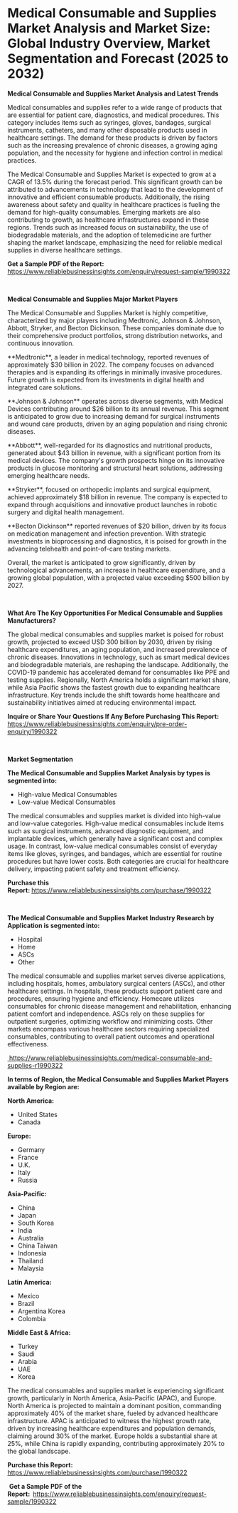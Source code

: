 <p><h1>Medical Consumable and Supplies Market Analysis and Market Size: Global Industry Overview, Market Segmentation and Forecast (2025 to 2032)</h1></p><p><strong>Medical Consumable and Supplies Market Analysis and Latest Trends</strong></p>
<p><p>Medical consumables and supplies refer to a wide range of products that are essential for patient care, diagnostics, and medical procedures. This category includes items such as syringes, gloves, bandages, surgical instruments, catheters, and many other disposable products used in healthcare settings. The demand for these products is driven by factors such as the increasing prevalence of chronic diseases, a growing aging population, and the necessity for hygiene and infection control in medical practices.</p><p>The Medical Consumable and Supplies Market is expected to grow at a CAGR of 13.5% during the forecast period. This significant growth can be attributed to advancements in technology that lead to the development of innovative and efficient consumable products. Additionally, the rising awareness about safety and quality in healthcare practices is fueling the demand for high-quality consumables. Emerging markets are also contributing to growth, as healthcare infrastructures expand in these regions. Trends such as increased focus on sustainability, the use of biodegradable materials, and the adoption of telemedicine are further shaping the market landscape, emphasizing the need for reliable medical supplies in diverse healthcare settings.</p></p>
<p><strong>Get a Sample PDF of the Report:&nbsp;</strong> <a href="https://www.reliablebusinessinsights.com/enquiry/request-sample/1990322?utm_campaign=2843&utm_medium=2&utm_source=Github&utm_content=ia&utm_term=16042025&utm_id=medical-consumable-and-supplies">https://www.reliablebusinessinsights.com/enquiry/request-sample/1990322</a></p>
<p>&nbsp;</p>
<p><strong>Medical Consumable and Supplies Major Market Players</strong></p>
<p><p>The Medical Consumable and Supplies Market is highly competitive, characterized by major players including Medtronic, Johnson & Johnson, Abbott, Stryker, and Becton Dickinson. These companies dominate due to their comprehensive product portfolios, strong distribution networks, and continuous innovation.</p><p>**Medtronic**, a leader in medical technology, reported revenues of approximately $30 billion in 2022. The company focuses on advanced therapies and is expanding its offerings in minimally invasive procedures. Future growth is expected from its investments in digital health and integrated care solutions.</p><p>**Johnson & Johnson** operates across diverse segments, with Medical Devices contributing around $26 billion to its annual revenue. This segment is anticipated to grow due to increasing demand for surgical instruments and wound care products, driven by an aging population and rising chronic diseases.</p><p>**Abbott**, well-regarded for its diagnostics and nutritional products, generated about $43 billion in revenue, with a significant portion from its medical devices. The company's growth prospects hinge on its innovative products in glucose monitoring and structural heart solutions, addressing emerging healthcare needs.</p><p>**Stryker**, focused on orthopedic implants and surgical equipment, achieved approximately $18 billion in revenue. The company is expected to expand through acquisitions and innovative product launches in robotic surgery and digital health management.</p><p>**Becton Dickinson** reported revenues of $20 billion, driven by its focus on medication management and infection prevention. With strategic investments in bioprocessing and diagnostics, it is poised for growth in the advancing telehealth and point-of-care testing markets.</p><p>Overall, the market is anticipated to grow significantly, driven by technological advancements, an increase in healthcare expenditure, and a growing global population, with a projected value exceeding $500 billion by 2027.</p></p>
<p>&nbsp;</p>
<p><strong>What Are The Key Opportunities For Medical Consumable and Supplies Manufacturers?</strong></p>
<p><p>The global medical consumables and supplies market is poised for robust growth, projected to exceed USD 300 billion by 2030, driven by rising healthcare expenditures, an aging population, and increased prevalence of chronic diseases. Innovations in technology, such as smart medical devices and biodegradable materials, are reshaping the landscape. Additionally, the COVID-19 pandemic has accelerated demand for consumables like PPE and testing supplies. Regionally, North America holds a significant market share, while Asia Pacific shows the fastest growth due to expanding healthcare infrastructure. Key trends include the shift towards home healthcare and sustainability initiatives aimed at reducing environmental impact.</p></p>
<p><strong>Inquire or Share Your Questions If Any Before Purchasing This Report:</strong> <a href="https://www.reliablebusinessinsights.com/enquiry/pre-order-enquiry/1990322?utm_campaign=2843&utm_medium=2&utm_source=Github&utm_content=ia&utm_term=16042025&utm_id=medical-consumable-and-supplies">https://www.reliablebusinessinsights.com/enquiry/pre-order-enquiry/1990322</a></p>
<p>&nbsp;</p>
<p><strong>Market Segmentation</strong></p>
<p><strong>The Medical Consumable and Supplies Market Analysis by types is segmented into:</strong></p>
<p><ul><li>High-value Medical Consumables</li><li>Low-value Medical Consumables</li></ul></p>
<p><p>The medical consumables and supplies market is divided into high-value and low-value categories. High-value medical consumables include items such as surgical instruments, advanced diagnostic equipment, and implantable devices, which generally have a significant cost and complex usage. In contrast, low-value medical consumables consist of everyday items like gloves, syringes, and bandages, which are essential for routine procedures but have lower costs. Both categories are crucial for healthcare delivery, impacting patient safety and treatment efficiency.</p></p>
<p><strong>Purchase this Report:&nbsp;</strong><a href="https://www.reliablebusinessinsights.com/purchase/1990322?utm_campaign=2843&utm_medium=2&utm_source=Github&utm_content=ia&utm_term=16042025&utm_id=medical-consumable-and-supplies">https://www.reliablebusinessinsights.com/purchase/1990322</a></p>
<p>&nbsp;</p>
<p><strong>The Medical Consumable and Supplies Market Industry Research by Application is segmented into:</strong></p>
<p><ul><li>Hospital</li><li>Home</li><li>ASCs</li><li>Other</li></ul></p>
<p><p>The medical consumable and supplies market serves diverse applications, including hospitals, homes, ambulatory surgical centers (ASCs), and other healthcare settings. In hospitals, these products support patient care and procedures, ensuring hygiene and efficiency. Homecare utilizes consumables for chronic disease management and rehabilitation, enhancing patient comfort and independence. ASCs rely on these supplies for outpatient surgeries, optimizing workflow and minimizing costs. Other markets encompass various healthcare sectors requiring specialized consumables, contributing to overall patient outcomes and operational effectiveness.</p></p>
<p><a href="https://www.reliablebusinessinsights.com/medical-consumable-and-supplies-r1990322?utm_campaign=2843&utm_medium=2&utm_source=Github&utm_content=ia&utm_term=16042025&utm_id=medical-consumable-and-supplies">&nbsp;https://www.reliablebusinessinsights.com/medical-consumable-and-supplies-r1990322</a></p>
<p><strong>In terms of Region, the Medical Consumable and Supplies Market Players available by Region are:</strong></p>
<p>
    <p> <strong> North America: </strong>
        <ul>
            <li>United States</li>
            <li>Canada</li>
        </ul>
        </p> 
    <p> <strong> Europe: </strong>
        <ul>
            <li>Germany</li>
            <li>France</li>
            <li>U.K.</li>
            <li>Italy</li>
            <li>Russia</li>
        </ul>
        </p> 
    <p> <strong> Asia-Pacific: </strong>
        <ul>
            <li>China</li>
            <li>Japan</li>
            <li>South Korea</li>
            <li>India</li>
            <li>Australia</li>
            <li>China Taiwan</li>
            <li>Indonesia</li>
            <li>Thailand</li>
            <li>Malaysia</li>
        </ul>
        </p> 
    <p> <strong> Latin America: </strong>
        <ul>
            <li>Mexico</li>
            <li>Brazil</li>
            <li>Argentina Korea</li>
            <li>Colombia</li>
        </ul>
        </p> 
    <p> <strong> Middle East & Africa: </strong>
        <ul>
            <li>Turkey</li>
            <li>Saudi</li>
            <li>Arabia</li>
            <li>UAE</li>
            <li>Korea</li>
        </ul>
    </p>
    </p>
<p><p>The medical consumables and supplies market is experiencing significant growth, particularly in North America, Asia-Pacific (APAC), and Europe. North America is projected to maintain a dominant position, commanding approximately 40% of the market share, fueled by advanced healthcare infrastructure. APAC is anticipated to witness the highest growth rate, driven by increasing healthcare expenditures and population demands, claiming around 30% of the market. Europe holds a substantial share at 25%, while China is rapidly expanding, contributing approximately 20% to the global landscape.</p></p>
<p><strong>Purchase this Report: </strong><a href="https://www.reliablebusinessinsights.com/purchase/1990322?utm_campaign=2843&utm_medium=2&utm_source=Github&utm_content=ia&utm_term=16042025&utm_id=medical-consumable-and-supplies">https://www.reliablebusinessinsights.com/purchase/1990322</a></p>
<p>&nbsp;<strong>Get a Sample PDF of the Report:&nbsp;&nbsp;</strong><a href="https://www.reliablebusinessinsights.com/enquiry/request-sample/1990322?utm_campaign=2843&utm_medium=2&utm_source=Github&utm_content=ia&utm_term=16042025&utm_id=medical-consumable-and-supplies">https://www.reliablebusinessinsights.com/enquiry/request-sample/1990322</a></p>
<p><strong></strong></p>
<p><p></p><p></p><p></p></p>